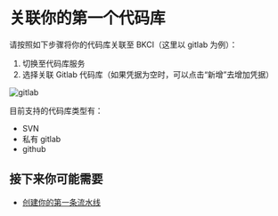 # 关联你的第一个代码库

请按照如下步骤将你的代码库关联至 BKCI（这里以 gitlab 为例）：

1. 切换至代码库服务
2. 选择关联 Gitlab 代码库（如果凭据为空时，可以点击“新增”去增加凭据）

![gitlab](../assets/quickstart_3.png)

目前支持的代码库类型有：

- SVN
- 私有 gitlab
- github

## 接下来你可能需要

- [创建你的第一条流水线](Create-your-first-pipeline.md)
